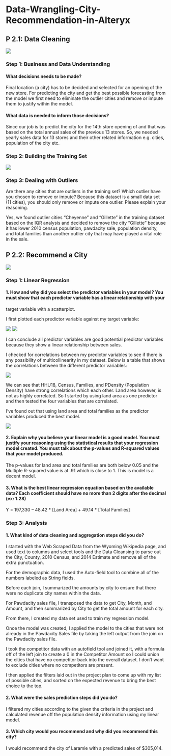 # Data-Wrangling-City-Recommendation-in-Alteryx

## P 2.1: Data Cleaning

<img src="images/workflow1.PNG">

### Step 1: Business and Data Understanding

#### What decisions needs to be made?
Final location (a city) has to be decided and selected for an opening of the new store. For predicting the city and get the best possible forecasting from the model we first need to eliminate the outlier cities and remove or impute them to justify within the model.
#### What data is needed to inform those decisions?
Since our job is to predict the city for the 14th store opening of and that was based on the total annual sales of the previous 13 stores. So, we needed yearly sales data for 13 stores and their other related information e.g. cities, population of the city etc.

### Step 2: Building the Training Set

<img src="images/table.PNG">

### Step 3: Dealing with Outliers

Are there any cities that are outliers in the training set? Which outlier have you chosen to remove or impute? Because this dataset is a small data set (11 cities), you should only remove or impute one outlier. Please explain your reasoning.

Yes, we found outlier cities “Cheyenne” and “Gillette” in the training dataset based on the IQR analysis and decided to remove the city “Gillette” because it has lower 2010 census population, pawdacity sale, population density, and total families than another outlier city that may have played a vital role in the sale.

## P 2.2: Recommend a City

<img src="images/workflow2.PNG">

### Step 1: Linear Regression

#### 1. How and why did you select the predictor variables in your model? You must show that each predictor variable has a linear relationship with your
target variable with a scatterplot.

I first plotted each predictor variable against my target variable:

<img src="images/1.PNG">
<img src="images/2.PNG">

I can conclude all predictor variables are good potential predictor variables because they show a linear relationship between sales.

I checked for correlations between my predictor variables to see if there is any possibility of multicollinearity in my dataset. Below is a table that shows the correlations between the different predictor variables:

<img src="images/3.PNG">

We can see that HHU18, Census, Families, and PDensity (Population Density) have strong correlations which each other. Land area however, is not as highly correlated. So I started by using land area as one predictor and then tested the four variables that are correlated.

I’ve found out that using land area and total families as the predictor variables produced the best model.

<img src="images/4.PNG">

#### 2. Explain why you believe your linear model is a good model. You must justify your reasoning using the statistical results that your regression model created. You must talk about the p-values and R-squared values that your model produced.

The p-values for land area and total families are both below 0.05 and the Multiple R-squared value is at .91 which is close to 1. This is model is a decent model.

#### 3. What is the best linear regression equation based on the available data? Each coefficient should have no more than 2 digits after the decimal (ex: 1.28)

Y = 197,330 – 48.42 * [Land Area] + 49.14 * [Total Families]

### Step 3: Analysis

#### 1. What kind of data cleaning and aggregation steps did you do?

I started with the Web Scraped Data from the Wyoming Wikipedia page, and used text to columns and select tools and the Data Cleansing to parse out the City, County, 2010 Census, and 2014 Estimate and remove all of the extra punctuation.

For the demographic data, I used the Auto-field tool to combine all of the numbers labeled as String fields.

Before each join, I summarized the amounts by city to ensure that there were no duplicate city names within the data.

For Pawdacity sales file, I transposed the data to get City, Month, and Amount, and then summarized by City to get the total amount for each city.

From there, I created my data set used to train my regression model.

Once the model was created, I applied the model to the cities that were not already in the Pawdacity Sales file by taking the left output from the join on the Pawdacity sales file.

I took the competitor data with an autofield tool and joined it, with a formula off of the left join to create a 0 in the Competitor Amount so I could union the cities that have no competitor back into the overall dataset. I don’t want to exclude cities where no competitors are present.

I then applied the filters laid out in the project plan to come up with my list of possible cities, and sorted on the expected revenue to bring the best choice to the top.

#### 2. What were the sales prediction steps did you do?

I filtered my cities according to the given the criteria in the project and calculated revenue off the population density information using my linear model.

#### 3. Which city would you recommend and why did you recommend this city?

I would recommend the city of Laramie with a predicted sales of $305,014.
